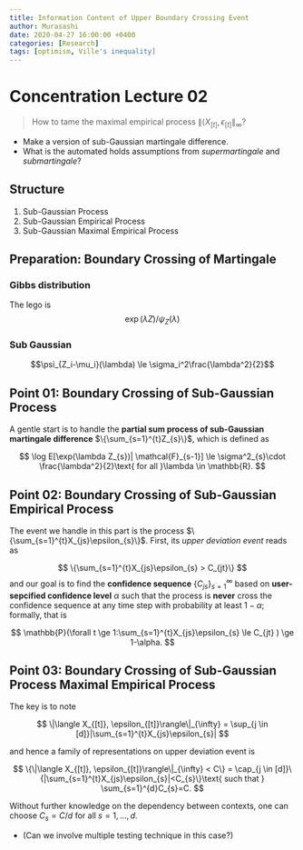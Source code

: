 ```yaml
---
title: Information Content of Upper Boundary Crossing Event
author: Murasashi
date: 2020-04-27 16:00:00 +0400
categories: [Research] 
tags: [optimism, Ville's inequality]
---
```


# Concentration Lecture 02

> How to tame the maximal empirical process $\|\langle X_{[t]}, \epsilon_{[t]}\|_{\infty}$?

- Make a version of sub-Gaussian martingale difference.
- What is the automated holds assumptions from _supermartingale_ and _submartingale_?

## Structure

1. Sub-Gaussian Process
2. Sub-Gaussian Empirical Process
3. Sub-Gaussian Maximal Empirical Process

## Preparation: Boundary Crossing of Martingale

### Gibbs distribution

The lego is 
$$\exp(\lambda Z)/\psi_{Z}(\lambda)$$

### Sub Gaussian
$$\psi_{Z_i-\mu_i}(\lambda) \le \sigma_i^2\frac{\lambda^2}{2}$$

## Point 01: Boundary Crossing of Sub-Gaussian Process

A gentle start is to handle the __partial sum process of sub-Gaussian martingale difference__ $\{\sum_{s=1}^{t}Z_{s}\}$, which is defined as 

$$
\log E[\exp(\lambda Z_{s})| \mathcal{F}_{s-1}] \le \sigma^2_{s}\cdot \frac{\lambda^2}{2}\text{    for all   }\lambda \in \mathbb{R}.
$$


## Point 02: Boundary Crossing of Sub-Gaussian Empirical Process

The event we handle in this part is the process $\{\sum_{s=1}^{t}X_{js}\epsilon_{s}\}$.  First, its _upper deviation event_ reads as

$$
\{\sum_{s=1}^{t}X_{js}\epsilon_{s} > C_{jt}\}
$$
and our goal is to find the __confidence sequence__ $\{C_{js}\}_{s=1}^{\infty}$ based on __user-sepcified confidence level__ $\alpha$ such that the process is __never__ cross the confidence sequence at any time step with probability at least $1-\alpha$; formally, that is 

$$
\mathbb{P}(\forall t \ge 1:\sum_{s=1}^{t}X_{js}\epsilon_{s} \le C_{jt} ) \ge 1-\alpha.
$$

## Point 03: Boundary Crossing of Sub-Gaussian Process Maximal Empirical Process

The key is to note

$$
\|\langle X_{[t]}, \epsilon_{[t]}\rangle\|_{\infty} = \sup_{j \in [d]}|\sum_{s=1}^{t}X_{js}\epsilon_{s}|
$$

and hence a family of representations on upper deviation event is

$$
\{\|\langle X_{[t]}, \epsilon_{[t]}\rangle\|_{\infty}  < C\} = \cap_{j \in [d]}\{|\sum_{s=1}^{t}X_{js}\epsilon_{s}|<C_{s}\}\text{ such that } \sum_{s=1}^{d}C_{s}=C.
$$

Without further knowledge on the dependency between contexts, one can choose $C_s=C/d$ for all $s=1,...,d$.

- (Can we involve multiple testing technique in this case?)
